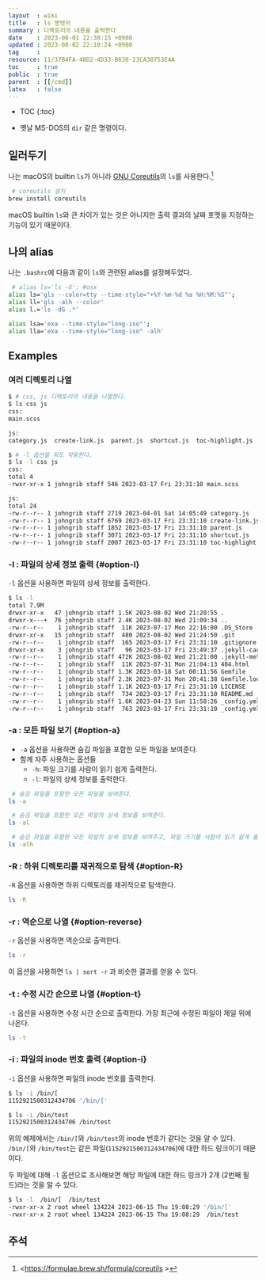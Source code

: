 ```yaml
---
layout  : wiki
title   : ls 명령어
summary : 디렉토리의 내용을 출력한다
date    : 2023-08-01 22:38:15 +0900
updated : 2023-08-02 22:10:24 +0900
tag     : 
resource: 11/37B4FA-48D2-4D33-B630-23CA30753E4A
toc     : true
public  : true
parent  : [[/cmd]]
latex   : false
---
```

* TOC
{:toc}

- 옛날 MS-DOS의 `dir` 같은 명령이다.

## 일러두기

나는 macOS의 builtin `ls`가 아니라 [GNU Coreutils]( https://www.gnu.org/software/coreutils/ )의 `ls`를 사용한다.[^coreutils]

```bash
 # coreutils 설치
brew install coreutils
```

macOS builtin `ls`와 큰 차이가 있는 것은 아니지만 출력 결과의 날짜 포맷을 지정하는 기능이 있기 때문이다.

## 나의 alias

나는 `.bashrc`에 다음과 같이 `ls`와 관련된 alias를 설정해두었다.

```bash
 # alias ls='ls -G'; #osx
alias ls='gls --color=tty --time-style="+%Y-%m-%d %a %H:%M:%S"';
alias ll='gls -alh --color'
alias l.='ls -dG .*'

alias lsa='exa --time-style="long-iso"';
alias lla='exa --time-style="long-iso" -alh'
```

## Examples

### 여러 디렉토리 나열

```bash
$ # css, js 디렉토리의 내용을 나열한다.
$ ls css js
css:
main.scss

js:
category.js  create-link.js  parent.js  shortcut.js  toc-highlight.js

$ # -l 옵션을 줘도 작동한다.
$ ls -l css js
css:
total 4
-rwxr-xr-x 1 johngrib staff 546 2023-03-17 Fri 23:31:10 main.scss

js:
total 24
-rw-r--r-- 1 johngrib staff 2719 2023-04-01 Sat 14:05:49 category.js
-rw-r--r-- 1 johngrib staff 6769 2023-03-17 Fri 23:31:10 create-link.js
-rw-r--r-- 1 johngrib staff 1852 2023-03-17 Fri 23:31:10 parent.js
-rw-r--r-- 1 johngrib staff 3071 2023-03-17 Fri 23:31:10 shortcut.js
-rw-r--r-- 1 johngrib staff 2007 2023-03-17 Fri 23:31:10 toc-highlight.js
```

### -l : 파일의 상세 정보 출력 {#option-l}

`-l` 옵션을 사용하면 파일의 상세 정보를 출력한다.

```bash
$ ls -l
total 7.9M
drwxr-xr-x   47 johngrib staff 1.5K 2023-08-02 Wed 21:20:55 .
drwxr-x---+  76 johngrib staff 2.4K 2023-08-02 Wed 21:09:34 ..
-rw-r--r--    1 johngrib staff  11K 2023-07-17 Mon 22:16:00 .DS_Store
drwxr-xr-x   15 johngrib staff  480 2023-08-02 Wed 21:24:50 .git
-rw-r--r--    1 johngrib staff  165 2023-03-17 Fri 23:31:10 .gitignore
drwxr-xr-x    3 johngrib staff   96 2023-03-17 Fri 23:49:37 .jekyll-cache
-rw-r--r--    1 johngrib staff 472K 2023-08-02 Wed 21:21:00 .jekyll-metadata
-rw-r--r--    1 johngrib staff  11K 2023-07-31 Mon 21:04:13 404.html
-rw-r--r--    1 johngrib staff 1.3K 2023-03-18 Sat 00:11:56 Gemfile
-rw-r--r--    1 johngrib staff 2.3K 2023-07-31 Mon 20:41:38 Gemfile.lock
-rw-r--r--    1 johngrib staff 1.1K 2023-03-17 Fri 23:31:10 LICENSE
-rw-r--r--    1 johngrib staff  734 2023-03-17 Fri 23:31:10 README.md
-rw-r--r--    1 johngrib staff 1.6K 2023-04-23 Sun 11:58:26 _config.yml
-rw-r--r--    1 johngrib staff  763 2023-03-17 Fri 23:31:10 _config.yml.sample
```

### -a : 모든 파일 보기 {#option-a}

- `-a` 옵션을 사용하면 숨김 파일을 포함한 모든 파일을 보여준다.
- 함께 자주 사용하는 옵션들
    - `-h`: 파일 크기를 사람이 읽기 쉽게 출력한다.
    - `-l`: 파일의 상세 정보를 출력한다.

```bash
 # 숨김 파일을 포함한 모든 파일을 보여준다.
ls -a

 # 숨김 파일을 포함한 모든 파일의 상세 정보를 보여준다.
ls -al

 # 숨김 파일을 포함한 모든 파일의 상세 정보를 보여주고, 파일 크기를 사람이 읽기 쉽게 출력한다.
ls -alh
```

### -R : 하위 디렉토리를 재귀적으로 탐색 {#option-R}

`-R` 옵션을 사용하면 하위 디렉토리를 재귀적으로 탐색한다.

```bash
ls -R
```

### -r : 역순으로 나열 {#option-reverse}

`-r` 옵션을 사용하면 역순으로 출력한다.

```bash
ls -r
```

이 옵션을 사용하면 `ls | sort -r` 과 비슷한 결과를 얻을 수 있다.

### -t : 수정 시간 순으로 나열 {#option-t}

`-t` 옵션을 사용하면 수정 시간 순으로 출력한다. 가장 최근에 수정된 파일이 제일 위에 나온다.

```bash
ls -t
```

### -i : 파일의 inode 번호 출력 {#option-i}

`-i` 옵션을 사용하면 파일의 inode 번호를 출력한다.

```bash
$ ls -i /bin/[
1152921500312434706 '/bin/['

$ ls -i /bin/test
1152921500312434706 /bin/test
```

위의 예제에서는 `/bin/[`와 `/bin/test`의 inode 번호가 같다는 것을 알 수 있다. `/bin/[`와 `/bin/test`는 같은 파일(`1152921500312434706`)에 대한 하드 링크이기 때문이다.

두 파일에 대해 `-l` 옵션으로 조사해보면 해당 파일에 대한 하드 링크가 2개 (2번째 필드)라는 것을 알 수 있다.

```bash
$ ls -l  /bin/[  /bin/test
-rwxr-xr-x 2 root wheel 134224 2023-06-15 Thu 19:08:29 '/bin/['
-rwxr-xr-x 2 root wheel 134224 2023-06-15 Thu 19:08:29  /bin/test
```

## 주석

[^coreutils]: <https://formulae.brew.sh/formula/coreutils >

